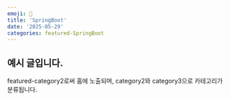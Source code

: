 ```yaml
---
emoji: 🐥
title: 'SpringBoot'
date: '2025-05-29'
categories: featured-SpringBoot
---
```


## 예시 글입니다.

featured-category2로써 홈에 노출되며, category2와 category3으로 카테고리가 분류됩니다.

```toc
```